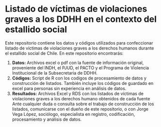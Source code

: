 # Listado de víctimas de violaciones graves a los DDHH en el contexto del estallido social

Este repositorio contiene los datos y códigos utilizados para confeccionar listado de víctimas de violaciones graves a los derechos humanos durante el estallido social de Chile.
En este repositorio encontrarás:
1. **Datos:** Archivos excel o pdf con la fuente de información original, proveniente del INDH, el PJUD, el PACTO y el Programa de Violencia Institucional de la Subsecretaria de DDHH.
2. **Códigos:** Script de R con los codigos de procesamiento de datos y construcción de listados. También incluye los códigos de guardado en excel para personas sin experiencia en análisis de datos.
3. **Resultados:** Archivos Excel y RDS con los listados de víctimas de violaciones graves a los derechos humano obtenidos de cada fuente
Ante cualquier duda o consulta sobre el trabajo de construcción de los listados, comunicarse con el dueño de este repositorio, o con Jorge Vega López, sociólogo, especialista en registro, codificación, procesamiento y análisis de datos.
